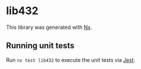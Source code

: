 # lib432

This library was generated with [Nx](https://nx.dev).

## Running unit tests

Run `nx test lib432` to execute the unit tests via [Jest](https://jestjs.io).
